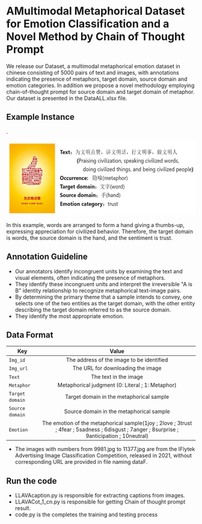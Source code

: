 # AMultimodal Metaphorical Dataset for Emotion Classification and a Novel Method by Chain of Thought Prompt

We release our Dataset, a multimodal metaphorical emotion dataset in chinese consisting of 5000 pairs of text and images, with annotations indicating the presence of metaphors, target domain, source domain and emotion categories. In addition we propose a  novel methodology  employing chain-of-thought prompt for source domain and target domain of metaphor.
Our dataset is presented in the DataALL.xlsx file.

## Example Instance

.<div align='center'><img src='Ansample_cn.png' width="600" height="200"></div>

In this example, words are arranged to form a hand giving a thumbs-up, expressing appreciation for civilized behavior. Therefore, the target domain is words, the source domain is the hand, and the sentiment is trust.

## Annotation Guideline


* Our annotators identify incongruent units by examining the text and visual elements, often indicating the presence of metaphors. 
* They identify these incongruent units and interpret the irreversible "A is B" identity relationship to recognize metaphorical text-image pairs.
* By determining the primary theme that a sample intends to convey, one selects one of the two entities as the target domain, with the other entity describing the target domain referred to as the source domain.
* They identify the most appropriate emotion.




## Data Format


| Key                     |                                    Value                                    |
|-------------------------|:---------------------------------------------------------------------------:|
| `Img_id`            |                The address of the image to be identified                  |
| `Img_url`            |                The URL for downloading the image                  |
| `Text`     |                                          The  text in the image                              |
| `Metaphor`|           Metaphorical judgment (0: Literal ; 1: Metaphor)          |
| `Target domain`|           Target domain in the metaphorical sample         |
| `Source domain`|           Source domain in the metaphorical sample          |
| `Emotion`            |                      The emotion of the metaphorical sample(1joy ; 2love ; 3trust ; 4fear ; 5sadness ; 6disgust ; 7anger ; 8surprise ; 9anticipation ; 10neutral)                 |

* The images with numbers from 9981.jpg to 11377.jpg are from the IFlytek Advertising Image Classification Competition, released in 2021, without corresponding URL are provided in file naming dataF.

## Run the code
* LLAVAcaption.py is responsible for extracting captions from images.
* LLAVACot_1_cn.py is responsible for getting Chain of thought prompt result.
* code.py is the completes the training and testing process









